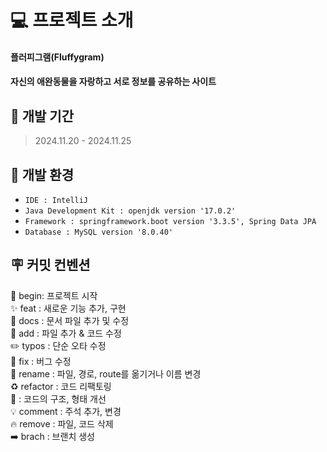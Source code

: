 
# 💻 프로젝트 소개
#### **플러피그램(Fluffygram)**
#### 자신의 애완동물을 자랑하고 서로 정보를 공유하는 사이트

## 🚀 개발 기간
> 2024.11.20 - 2024.11.25


## 🌱 개발 환경
- `IDE : IntelliJ`
- `Java Development Kit : openjdk version '17.0.2'`
- `Framework : springframework.boot version '3.3.5', Spring Data JPA`
- `Database : MySQL version '8.0.40'`

## 🪧 커밋 컨벤션
🎉 begin: 프로젝트 시작 <br>
✨ feat : 새로운 기능 추가, 구현<br>
📝 docs : 문서 파일 추가 및 수정<br>
🔧 add :  파일 추가 & 코드 수정<br>
✏️ typos : 단순 오타 수정<br>
🐛 fix : 버그 수정<br>
🚚 rename : 파일, 경로, route를 옮기거나 이름 변경<br>
♻️ refactor : 코드 리팩토링<br>
🎨 : 코드의 구조, 형태 개선<br>
💡 comment : 주석 추가, 변경<br>
🔥 remove : 파일, 코드 삭제<br>
➡️ brach : 브랜치 생성

